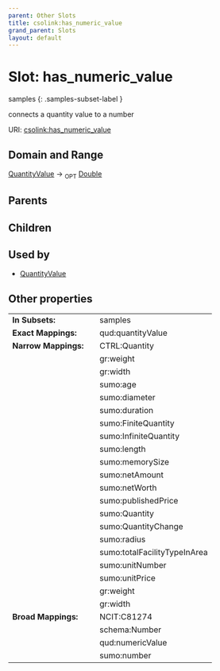 ```yaml
---
parent: Other Slots
title: csolink:has_numeric_value
grand_parent: Slots
layout: default
---
```


# Slot: has_numeric_value

samples
{: .samples-subset-label }


connects a quantity value to a number

URI: [csolink:has_numeric_value](https://w3id.org/csolink/vocab/has_numeric_value)

## Domain and Range

[QuantityValue](QuantityValue.md) ->  <sub>OPT</sub> [Double](types/Double.md)

## Parents


## Children


## Used by

 * [QuantityValue](QuantityValue.md)

## Other properties

|  |  |  |
| --- | --- | --- |
| **In Subsets:** | | samples |
| **Exact Mappings:** | | qud:quantityValue |
| **Narrow Mappings:** | | CTRL:Quantity |
|  | | gr:weight |
|  | | gr:width |
|  | | sumo:age |
|  | | sumo:diameter |
|  | | sumo:duration |
|  | | sumo:FiniteQuantity |
|  | | sumo:InfiniteQuantity |
|  | | sumo:length |
|  | | sumo:memorySize |
|  | | sumo:netAmount |
|  | | sumo:netWorth |
|  | | sumo:publishedPrice |
|  | | sumo:Quantity |
|  | | sumo:QuantityChange |
|  | | sumo:radius |
|  | | sumo:totalFacilityTypeInArea |
|  | | sumo:unitNumber |
|  | | sumo:unitPrice |
|  | | gr:weight |
|  | | gr:width |
| **Broad Mappings:** | | NCIT:C81274 |
|  | | schema:Number |
|  | | qud:numericValue |
|  | | sumo:number |

